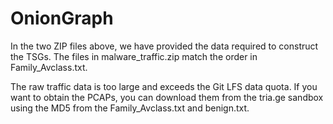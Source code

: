 # OnionGraph
In the two ZIP files above, we have provided the data required to construct the TSGs. The files in malware_traffic.zip match the order in Family_Avclass.txt.

The raw traffic data is too large and exceeds the Git LFS data quota. If you want to obtain the PCAPs, you can download them from the tria.ge sandbox using the MD5 from the Family_Avclass.txt and benign.txt.
